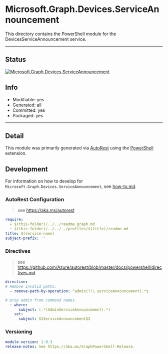 <!-- region Generated -->
# Microsoft.Graph.Devices.ServiceAnnouncement
This directory contains the PowerShell module for the DevicesServiceAnnouncement service.

---
## Status
[![Microsoft.Graph.Devices.ServiceAnnouncement](https://img.shields.io/powershellgallery/v/Microsoft.Graph.Devices.ServiceAnnouncement.svg?style=flat-square&label=Microsoft.Graph.Devices.ServiceAnnouncement "Microsoft.Graph.Devices.ServiceAnnouncement")](https://www.powershellgallery.com/packages/Microsoft.Graph.Devices.ServiceAnnouncement/)

## Info
- Modifiable: yes
- Generated: all
- Committed: yes
- Packaged: yes

---
## Detail
This module was primarily generated via [AutoRest](https://github.com/Azure/autorest) using the [PowerShell](https://github.com/Azure/autorest.powershell) extension.

## Development
For information on how to develop for `Microsoft.Graph.Devices.ServiceAnnouncement`, see [how-to.md](how-to.md).
<!-- endregion -->

### AutoRest Configuration

> see https://aka.ms/autorest

``` yaml
require:
  - $(this-folder)/../../readme.graph.md
  - $(this-folder)/../../../profiles/$(title)/readme.md
title: $(service-name)
subject-prefix: ''
```
### Directives

> see https://github.com/Azure/autorest/blob/master/docs/powershell/directives.md

``` yaml
directive:
# Remove invalid paths.
  - remove-path-by-operation: ^admin(?!\.serviceAnnouncement).*$

# Drop admin from command names.
  - where:
      subject: (.*)AdminServiceAnnouncement(.*)
    set:
      subject: $1ServiceAnnouncement$2
```

### Versioning

``` yaml
module-version: 1.9.3
release-notes: See https://aka.ms/GraphPowerShell-Release.
```
